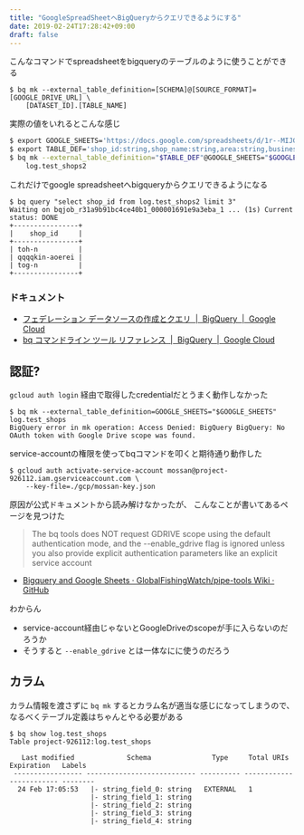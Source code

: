 ```yaml
---
title: "GoogleSpreadSheetへBigQueryからクエリできるようにする"
date: 2019-02-24T17:28:42+09:00
draft: false
---
```


こんなコマンドでspreadsheetをbigqueryのテーブルのように使うことができる

```
$ bq mk --external_table_definition=[SCHEMA]@[SOURCE_FORMAT]=[GOOGLE_DRIVE_URL] \
    [DATASET_ID].[TABLE_NAME]
```

実際の値をいれるとこんな感じ

```bash
$ export GOOGLE_SHEETS='https://docs.google.com/spreadsheets/d/1r--MIJGEuZSgx9KMQxyAOL9S80cZaV8BM/edit#gid=1436148405'
$ export TABLE_DEF='shop_id:string,shop_name:string,area:string,business:string,genre:string'
$ bq mk --external_table_definition="$TABLE_DEF"@GOOGLE_SHEETS="$GOOGLE_SHEETS" \
    log.test_shops2
```

これだけでgoogle spreadsheetへbigqueryからクエリできるようになる

```console
$ bq query "select shop_id from log.test_shops2 limit 3"
Waiting on bqjob_r31a9b91bc4ce40b1_000001691e9a3eba_1 ... (1s) Current status: DONE
+----------------+
|    shop_id     |
+----------------+
| toh-n          |
| qqqqkin-aoerei |
| tog-n          |
+----------------+
```

### ドキュメント

- [フェデレーション データソースの作成とクエリ  |  BigQuery  |  Google Cloud](https://cloud.google.com/bigquery/federated-data-sources?hl=ja#creating_a_federated_table_using_google_drive)
- [bq コマンドライン ツール リファレンス  |  BigQuery  |  Google Cloud](https://cloud.google.com/bigquery/docs/reference/bq-cli-reference?authuser=0&hl=ja#bq_mk)


## 認証?

`gcloud auth login` 経由で取得したcredentialだとうまく動作しなかった

```console
$ bq mk --external_table_definition=GOOGLE_SHEETS="$GOOGLE_SHEETS" log.test_shops
BigQuery error in mk operation: Access Denied: BigQuery BigQuery: No OAuth token with Google Drive scope was found.
```

service-accountの権限を使ってbqコマンドを叩くと期待通り動作した

```
$ gcloud auth activate-service-account mossan@project-926112.iam.gserviceaccount.com \
    --key-file=./gcp/mossan-key.json
```

原因が公式ドキュメントから読み解けなかったが、
こんなことが書いてあるページを見つけた

> The bq tools does NOT request GDRIVE scope using the default authentication mode, and the --enable_gdrive flag is ignored unless you also provide explicit authentication parameters like an explicit service account

- [Bigquery and Google Sheets · GlobalFishingWatch/pipe-tools Wiki · GitHub](https://github.com/GlobalFishingWatch/pipe-tools/wiki/Bigquery-and-Google-Sheets)

わからん

- service-account経由じゃないとGoogleDriveのscopeが手に入らないのだろうか
- そうすると `--enable_gdrive` とは一体なにに使うのだろう

## カラム

カラム情報を渡さずに `bq mk` するとカラム名が適当な感じになってしまうので、
なるべくテーブル定義はちゃんとやる必要がある

```console
$ bq show log.test_shops
Table project-926112:log.test_shops

   Last modified             Schema               Type     Total URIs   Expiration   Labels
 ----------------- --------------------------- ---------- ------------ ------------ --------
  24 Feb 17:05:53   |- string_field_0: string   EXTERNAL   1
                    |- string_field_1: string
                    |- string_field_2: string
                    |- string_field_3: string
                    |- string_field_4: string
```
